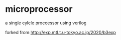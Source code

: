 # microprocessor
a single cylcle proccessor using verilog


forked from http://exp.mtl.t.u-tokyo.ac.jp/2020/b3exp
